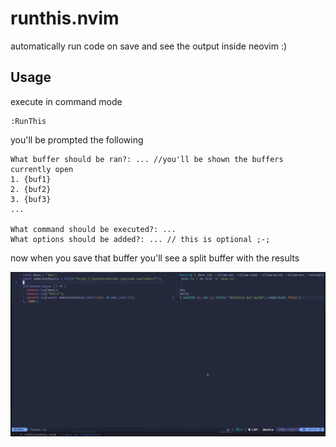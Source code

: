 # runthis.nvim
automatically run code on save and see the output inside neovim :)

## Usage
execute in command mode
```
:RunThis
```

you'll be prompted the following

```
What buffer should be ran?: ... //you'll be shown the buffers currently open
1. {buf1}
2. {buf2}
3. {buf3}
...

What command should be executed?: ...
What options should be added?: ... // this is optional ;-;
```
now when you save that buffer you'll see a split buffer with the results

![sh1](./screenshots/sh1.png) 
